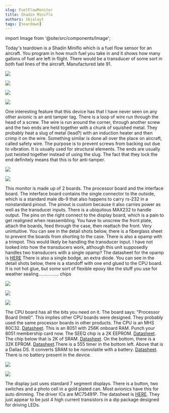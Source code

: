 ```yaml
---
slug: FuelFlowMonitor
title: Shadin Miniflo
authors: 16jalayt
tags: [teardown]
---
```

import Image from  '@site/src/components/Image';

Today's teardown is a Shadin Miniflo which is a fuel flow sensor for an aircraft. You program in how much fuel you take in and it shows how many gallons of fuel are left in flight. There would be a transducer of some sort in both fuel lines of the aircraft. Manufactured late 91.

<Image src="https://live.staticflickr.com/65535/54093036504_3babe40bf6_b.jpg"
href="https://live.staticflickr.com/65535/54093036504_e36207972a_o.jpg"
link="https://www.flickr.com/photos/193261163@N03/54093036504"/>

<!-- truncate -->

<Image src="https://live.staticflickr.com/65535/54091822047_9c16d2fd97_b.jpg"
href="https://live.staticflickr.com/65535/54091822047_8686346158_o.jpg"
link="https://www.flickr.com/photos/193261163@N03/54091822047"/>

<Image src="https://live.staticflickr.com/65535/54092943178_ffbfaf6357_b.jpg"
href="https://live.staticflickr.com/65535/54092943178_2c0dcf1349_o.jpg"
link="https://www.flickr.com/photos/193261163@N03/54092943178"/>

<Image src="https://live.staticflickr.com/65535/54093148305_bfa945f6a1_b.jpg"
href="https://live.staticflickr.com/65535/54093148305_95e4ffae6d_o.jpg"
link="https://www.flickr.com/photos/193261163@N03/54093148305"/>

One interesting feature that this device has that I have never seen on any other avionic is an anti tamper tag. There is a loop of wire run through the head of a screw. The wire is run around the corner, through another screw and the two ends are held together with a chunk of squished metal. They probably heat a slug of metal (lead?) with an induction heater and then crimp it on the wire. Something similar is done all over the place on aircraft, called safety wire. The purpose is to prevent screws from backing out due to vibration. It is usually used for structural elements. The ends are usually just twisted together instead of using the slug. The fact that they lock the end definitely means that this is for anti-tamper.

<Image src="https://live.staticflickr.com/65535/54092942663_0713edf3a1_b.jpg"
href="https://live.staticflickr.com/65535/54092942663_b711046fba_o.jpg"
link="https://www.flickr.com/photos/193261163@N03/54092942663"/>

<Image src="https://live.staticflickr.com/65535/54093024594_beff38c093_b.jpg"
href="https://live.staticflickr.com/65535/54093024594_766d587073_o.jpg"
link="https://www.flickr.com/photos/193261163@N03/54093024594"/>

This monitor is made up of 2 boards. The processor board and the interface board. The interface board contains the single connector to the outside, which is a standard male db-9 that also happens to carry rs-232 in a nonstandard pinout. The pinout is custom because it also carries power as well as the transducer inputs. There is a ubiquitous MAX232 to handle output. The pins on the right connect to the display board, which is a pain to get realigned when reassembling. You have to unscrew the front plate, attach the boards, feed through the case, then reattach the front. Very unintuitive. You can see in the detail shots below, there is a fiberglass sheet to prevent the boards from shorting to the case. There is also a opamp with a trimpot. This would likely be handling the transducer input. I have not looked into how the transducers work, although this unit supposedly handles two transducers with a single opamp? The datasheet for the opamp is [HERE](/datasheets/fuelflow/LM207.pdf) There is also a single bodge, an extra diode. You can see in the detail shots below, there is a standoff with one end glued to the CPU board. It is not hot glue, but some sort of flexible epoxy like the stuff you use for weather sealing................ chips

<Image src="https://live.staticflickr.com/65535/54093023429_862652b742_b.jpg"
href="https://live.staticflickr.com/65535/54093023429_ee3ce5f686_o.jpg"
link="https://www.flickr.com/photos/193261163@N03/54093023429/"/>

<Image src="https://live.staticflickr.com/65535/54091823092_49c944bb31_b.jpg"
href="https://live.staticflickr.com/65535/54091823092_134642bda4_o.jpg"
link="https://www.flickr.com/photos/193261163@N03/54091823092"/>

<Image src="https://live.staticflickr.com/65535/54092942673_d5bc65387e_b.jpg"
href="https://live.staticflickr.com/65535/54092942673_cd920ea21c_o.jpg"
link="https://www.flickr.com/photos/193261163@N03/54092942673/"/>

The CPU board has all the bits you need on it. The board says: "Processor Board (Intel)". This implies other CPU boards were designed. They probably used the same processor boards in other products. The CPU is an MHS 80C32. [Datasheet](/datasheets/fuelflow/80C32_Family.pdf). This is an 8051 with 256K onboard RAM. Punch your 8051 membership card now. The SEEQ chip is a 2K EEPROM. [Datasheet](/datasheets/fuelflow/Seeq_2816A.pdf). The chip below that is 2K of SRAM. [Datasheet](/datasheets/fuelflow/HM0-6116-6.pdf). On the bottom, there is a 32K EPROM. [Datasheet](/datasheets/fuelflow/HM0-6116-6.pdf).There is a 555 timer in the bottom left. Above that is a Dallas DS. It converts SRAM to be nonvolatile with a battery. [Datasheet](/datasheets/fuelflow/DS1210.pdf). There is no battery present in the device.

<Image src="https://live.staticflickr.com/65535/54093241179_936d65f251_b.jpg"
href="https://live.staticflickr.com/65535/54093241179_c88c20a085_o.jpg"
link="https://www.flickr.com/photos/193261163@N03/54093241179"/>

<Image src="https://live.staticflickr.com/65535/54093241204_6d46f3aa33_b.jpg"
href="https://live.staticflickr.com/65535/54093241204_27315ce338_o.jpg"
link="https://www.flickr.com/photos/193261163@N03/54093241204/"/>

The display just uses standard 7 segment displays. There is a button, two switches and a photo cell in a gold plated can. Most avionics have this for auto dimming. The driver ICs are MC75491P. The datasheet is [HERE](/datasheets/fuelflow/MC75491.pdf). They just appear to be just 4 high current transistors in a dip package designed for driving LEDs.

